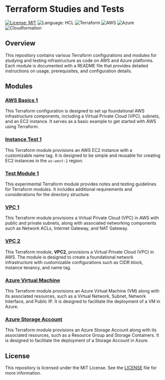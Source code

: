 # Terraform Studies and Tests

[![License: MIT](https://img.shields.io/badge/License-MIT-blue.svg)](LICENSE)
![Language: HCL](https://img.shields.io/badge/language-HCL-blue)
![Terraform](https://img.shields.io/badge/Terraform-7B42BC?logo=terraform)
![AWS](https://img.shields.io/badge/AWS-232F3E?logo=amazon-aws)
![Azure](https://img.shields.io/badge/Azure-0078D4?logo=microsoft-azure)
![Cloudformation](https://img.shields.io/badge/Cloudformation-FF4F8B?logo=amazon-aws)

## Overview

This repository contains various Terraform configurations and modules for studying and testing infrastructure as code on AWS and Azure platforms. Each module is documented with a README file that provides detailed instructions on usage, prerequisites, and configuration details.

## Modules

### [AWS Basics 1](aws/basics1/README.md)
This Terraform configuration is designed to set up foundational AWS infrastructure components, including a Virtual Private Cloud (VPC), subnets, and an EC2 instance. It serves as a basic example to get started with AWS using Terraform.

### [Instance Test 1](aws/instance-test1/README.md)
This Terraform module provisions an AWS EC2 instance with a customizable name tag. It is designed to be simple and reusable for creating EC2 instances in the `us-west-2` region.

### [Test Module 1](aws/test-module1/Readme.md)
This experimental Terraform module provides notes and testing guidelines for Terraform modules. It includes additional requirements and considerations for the directory structure.

### [VPC 1](aws/vpc1/README.md)
This Terraform module provisions a Virtual Private Cloud (VPC) in AWS with public and private subnets, along with associated networking components such as Network ACLs, Internet Gateway, and NAT Gateway.

### [VPC 2](aws/vpc2/README.md)
This Terraform module, **VPC2**, provisions a Virtual Private Cloud (VPC) in AWS. The module is designed to create a foundational network infrastructure with customizable configurations such as CIDR block, instance tenancy, and name tag.

### [Azure Virtual Machine](azure_and_jenkins/azure_vm/README.md)
This Terraform module provisions an Azure Virtual Machine (VM) along with its associated resources, such as a Virtual Network, Subnet, Network Interface, and Public IP. It is designed to facilitate the deployment of a VM in Azure.

### [Azure Storage Account](azure_and_jenkins/azure_storage_account_test/README.md)
This Terraform module provisions an Azure Storage Account along with its associated resources, such as a Resource Group and Storage Containers. It is designed to facilitate the deployment of a Storage Account in Azure.

## License

This repository is licensed under the MIT License. See the [LICENSE](LICENSE) file for more information.